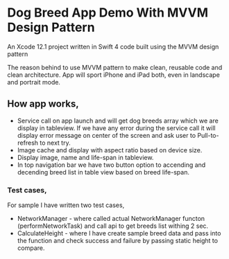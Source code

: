 # Dog Breed App Demo With MVVM Design Pattern
An Xcode 12.1 project written in Swift 4 code built using the MVVM design pattern

The reason behind to use MVVM pattern to make clean, reusable code and clean architecture.
App will sport iPhone and iPad both, even in landscape and portrait mode.

## How app works,
-   Service call on app launch and will get dog breeds array which we are display in tableview. If we have any error during the service call it will display error message on center of the screen and ask user to Pull-to-refresh to next try.
-   Image cache and display with aspect ratio based on device size.
-   Display image, name and life-span in tableview.
-   In top navigation bar we have two button option to accending and decending breed list in table view based on breed life-span.

### Test cases,
For sample I have written two test cases,
-   NetworkManager - where called actual NetworkManager functon (performNetworkTask) and call api to get breeds list withing 2 sec.  
-   CalculateHeight - where I have create sample breed data and pass into the function and check success and failure by passing static height to compare.
